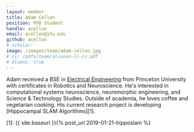 ```yaml
---
layout: member
title: Adam Cellon
position: PhD Student
handle: acellon
email: acellon@jhu.edu
github: acellon
# scholar:
image: /images/team/adam-cellon.jpg
# cv: /pdfs/team/alvason-li-cv.pdf
# alumni: true
---
```


Adam received a BSE in [Electrical Engineering](https://ee.princeton.edu) from Princeton University with certificates in Robotics and Neuroscience. He's interested in computational systems neuroscience, neuromorphic engineering, and Science & Technology Studies. Outside of academia, he loves coffee and vegetarian cooking. His current research project is developing [Hippocampal SLAM Algorithms][1].

[1]: {{ site.baseurl }}{% post_url 2019-01-21-hipposlam %}
